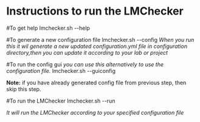 Instructions to run the LMChecker
==================================

#To get help
	lmchecker.sh --help

#To generate a new configuration file
	lmchecker.sh --config
_When you run this it wil generate a new updated configuration.yml file in configuration directory,then you can update it according to your lab or project_

#To run the config gui
*you can use this alternatively to use the configuration file.*
	lmchecker.sh --guiconfig

**Note:** if you have already generated config file from previous step, then skip this step.

#To run the LMChecker
	lmchecker.sh --run

_It will run the LMChecker according to your specified configuration file_
